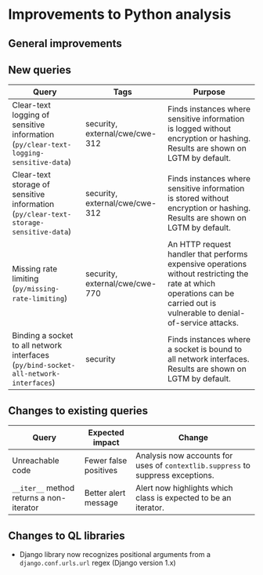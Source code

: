 # Improvements to Python analysis


## General improvements



## New queries

| **Query** | **Tags** | **Purpose** |
|-----------|----------|-------------|
| Clear-text logging of sensitive information (`py/clear-text-logging-sensitive-data`) | security, external/cwe/cwe-312 | Finds instances where sensitive information is logged without encryption or hashing. Results are shown on LGTM by default. |
| Clear-text storage of sensitive information (`py/clear-text-storage-sensitive-data`) | security, external/cwe/cwe-312 | Finds instances where sensitive information is stored without encryption or hashing. Results are shown on LGTM by default. |
| Missing rate limiting (`py/missing-rate-limiting`) | security, external/cwe/cwe-770 | An HTTP request handler that performs expensive operations without restricting the rate at which operations can be carried out is vulnerable to denial-of-service attacks. |
| Binding a socket to all network interfaces (`py/bind-socket-all-network-interfaces`) | security | Finds instances where a socket is bound to all network interfaces. Results are shown on LGTM by default. |


## Changes to existing queries

| **Query**                  | **Expected impact**    | **Change** |
|----------------------------|------------------------|------------|
| Unreachable code | Fewer false positives | Analysis now accounts for uses of `contextlib.suppress` to suppress exceptions. |
| `__iter__` method returns a non-iterator | Better alert message | Alert now highlights which class is expected to be an iterator. |


## Changes to QL libraries

* Django library now recognizes positional arguments from a `django.conf.urls.url` regex (Django version 1.x)
